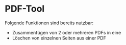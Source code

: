 # PDF-Tool

Folgende Funktionen sind bereits nutzbar:
  - Zusammenfügen von 2 oder mehreren PDFs in eine
  - Löschen von einzelnen Seiten aus einer PDF
